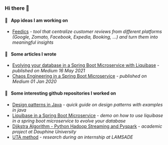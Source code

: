 ### Hi there 👋

#### :briefcase: &nbsp; App ideas I am working on
- [Feedics](/feedics/README.md) - *tool that centralize customer reviews from different platforms (Google, Zomato, Facebook, Expedia, Booking, ...) and turn them into meaningful insights*
 
#### :page_facing_up: &nbsp; Some articles I wrote
- [Evolving your database in a Spring Boot Microservice with Liquibase](https://medium.com/@eliedhr/evolving-your-database-in-a-spring-boot-application-with-liquibase-709aad8336c8) - *published on Medium 16 May 2021*
- [Chaos Engineering in a Spring Boot Microservice](https://medium.com/@eliedhr/chaos-engineering-in-a-spring-boot-microservice-8a17ad536ecf) - *published on Medium 01 Jan 2020*

#### :file_folder: &nbsp; Some interesting github repositories I worked on
- [Design patterns in Java](https://github.com/elieahd/design-patterns) - *quick guide on design patterns with examples in java*
- [Liquibase in a Spring Boot Microservice](https://github.com/elieahd/spring-boot-liquibase) - *demo on how to use liquibase in a spring boot microservice to evolve your database*
- [Dijkstra Algorithm - Python Hadoop Streaming and Pyspark](https://github.com/bilal-elchami/dijkstra-hadoop-spark) - *academic project at Dauphine University*
- [UTA method](https://github.com/elieahd/decision-uta-method) - *research during an internship at LAMSADE*
